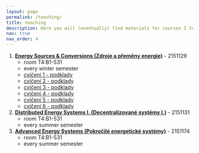 ```yaml
---
layout: page
permalink: /teaching/
title: teaching
description: Here you will (eventually) find materials for courses I teach at the Department of Energy Engineering, CTU FME.
nav: true
nav_order: 4
---
```

1. **[Energy Sources &amp; Conversions (Zdroje a přeměny energie)](https://kos.fs.cvut.cz/synopsis/2151129)** - 2151129
   * room T4:B1-531
   * every winter semester
   * [cvičení 1 - podklady](https://campuscvut-my.sharepoint.com/:b:/g/personal/spaleja1_cvut_cz/EUyOf9i6kU1Cirgnhp2WczcBelEmBuTgJwfgCDBKDVJqdg?e=wyOsu1)
   * [cvičení 2 - podklady](https://campuscvut-my.sharepoint.com/:p:/g/personal/spaleja1_cvut_cz/EddQgvyNOlNFvGt4wmHNYXcBQhoAqAqUpebPVnqN6u4NVQ?e=QCOsAm)
   * [cvičení 3 - podklady](https://campuscvut-my.sharepoint.com/:p:/g/personal/spaleja1_cvut_cz/ESCO33sJOhZAkbiZO0SgSo4Bc1v0g35UH65WP4Ztff6Quw?e=Pqf6eh)
   * [cvičení 4 - podklady](https://campuscvut-my.sharepoint.com/:b:/g/personal/spaleja1_cvut_cz/EQygkJiyeMNPtDKw8DV6PqkByEpEvU7cdT_Ozm2MeAPkUQ?e=46IxNP)
   * [cvičení 5 - podklady](https://campuscvut-my.sharepoint.com/:b:/g/personal/spaleja1_cvut_cz/EWHgenlmRBlMnwPTE5PXoIgBSgeeKzX9eUIxPGV4SsaXlA?e=nUErtJ)
   * [cvičení 6 - podklady](https://campuscvut-my.sharepoint.com/:p:/g/personal/spaleja1_cvut_cz/ETBTq7FqJxlMjQyagYZ1i54BXsG6xShkdH-0ktncf9S0Fw?e=Y20dVZ)
2. **[Distributed Energy Systems I. (Decentralizované systémy I.)](https://kos.fs.cvut.cz/synopsis/2151133)** - 2151131
   * room T4:B1-531
   * every summer semester
3. **[Advanced Energy Systems (Pokročilé energetické systémy)](https://kos.fs.cvut.cz/synopsis/2151174)** - 2151174
   * room T4:B1-531
   * every summer semester
